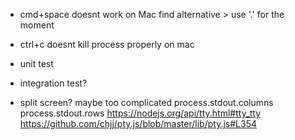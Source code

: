 - cmd+space doesnt work on Mac find alternative > use '.' for the moment
- ctrl+c doesnt kill process properly on mac

- unit test
- integration test?
- split screen? maybe too complicated
    process.stdout.columns
    process.stdout.rows
    https://nodejs.org/api/tty.html#tty_tty
    https://github.com/chjj/pty.js/blob/master/lib/pty.js#L354